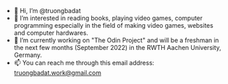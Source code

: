 - 👋 Hi, I’m @truongbadat
- 👀 I’m interested in reading books, playing video games, computer programming especially in the field of making video games, websites and computer hardwares.
- 🌱 I’m currently working on "The Odin Project" and will be a freshman in the next few months (September 2022) in the RWTH Aachen University, Germany.
- 📫 You can reach me through this email address: truongbadat.work@gmail.com

<!---
truongbadat/truongbadat is a ✨ special ✨ repository because its `README.md` (this file) appears on your GitHub profile.
You can click the Preview link to take a look at your changes.
--->
